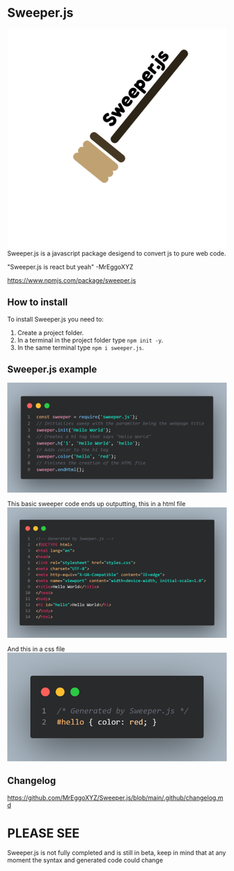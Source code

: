 # Sweeper.js
![Sweeper.js](./.github/logo.png "Sweeper.js")
Sweeper.js is a javascript package desigend to convert js to pure web code.

"Sweeper.js is react but yeah" -MrEggoXYZ

https://www.npmjs.com/package/sweeper.js

## How to install
To install Sweeper.js you need to:

1. Create a project folder.
2. In a terminal in the project folder type `npm init -y`.
3. In the same terminal type `npm i sweeper.js`.

## Sweeper.js example
![Sweeper.js](./.github/codesnap/1.png "Sweeper.js")

This basic sweeper code ends up outputting, this in a html file
![Sweeper.js](./.github/codesnap/2.png "Sweeper.js")

And this in a css file
![Sweeper.js](./.github/codesnap/3.png "Sweeper.js")

## Changelog
https://github.com/MrEggoXYZ/Sweeper.js/blob/main/.github/changelog.md

# PLEASE SEE
Sweeper.js is not fully completed and is still in beta, keep in mind that at any moment the syntax and generated code could change

